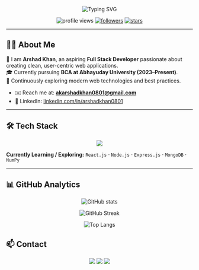 <!-- Profile README for Arshad Khan (@Codeoi01) -->

<!-- Typing Header -->
<p align="center">
  <img src="https://readme-typing-svg.herokuapp.com?size=28&duration=3500&pause=700&center=true&vCenter=true&width=700&lines=Hi+%F0%9F%91%8B+I'm+Arshad+Khan;Aspiring+Full+Stack+Developer;Code+%7C+Create+%7C+Innovate;Learning+by+Building+%F0%9F%9A%80" alt="Typing SVG" />
</p>

<!-- Badges -->
<p align="center">
  <img src="https://komarev.com/ghpvc/?username=Codeoi01&style=for-the-badge&color=blueviolet&label=PROFILE+VIEWS" alt="profile views" />
  <a href="https://github.com/Codeoi01?tab=followers"><img src="https://img.shields.io/github/followers/Codeoi01?style=for-the-badge&logo=github" alt="followers" /></a>
  <a href="https://github.com/Codeoi01"><img src="https://img.shields.io/github/stars/Codeoi01?affiliations=OWNER%2CCOLLABORATOR&style=for-the-badge&logo=github&color=yellow" alt="stars" /></a>
</p>

---

## 👨‍💻 About Me
🚀 I am **Arshad Khan**, an aspiring **Full Stack Developer** passionate about creating clean, user-centric web applications.  
🎓 Currently pursuing **BCA at Abhayuday University (2023–Present)**.  
🌱 Continuously exploring modern web technologies and best practices.  

- ✉️ Reach me at: **akarshadkhan0801@gmail.com**  
- 🔗 LinkedIn: [linkedin.com/in/arshadkhan0801](https://www.linkedin.com/in/arshadkhan0801)  

---

## 🛠️ Tech Stack
<p align="center">
  <img src="https://skillicons.dev/icons?i=html,css,js,python,mysql,tailwind,git,github" />
</p>

**Currently Learning / Exploring:** `React.js` · `Node.js` · `Express.js` · `MongoDB` · `NumPy`

---

## 📊 GitHub Analytics
<p align="center">
  <img src="https://github-readme-stats.vercel.app/api?username=Codeoi01&show_icons=true&theme=tokyonight&count_private=true" alt="GitHub stats" />
</p>
<p align="center">
  <img src="https://github-readme-streak-stats.herokuapp.com?user=Codeoi01&theme=tokyonight" alt="GitHub Streak" />
</p>
<p align="center">
  <img src="https://github-readme-stats.vercel.app/api/top-langs/?username=Codeoi01&layout=compact&theme=tokyonight" alt="Top Langs" />
</p>


## 📫 Contact
<p align="center">
  <a href="mailto:akarshadkhan0801@gmail.com"><img src="https://img.shields.io/badge/Email-D14836?style=for-the-badge&logo=gmail&logoColor=white" /></a>
  <a href="https://www.linkedin.com/in/arshadkhan0801"><img src="https://img.shields.io/badge/LinkedIn-0077B5?style=for-the-badge&logo=linkedin&logoColor=white" /></a>
  <a href="https://github.com/Codeoi01"><img src="https://img.shields.io/badge/GitHub-100000?style=for-the-badge&logo=github&logoColor=white" /></a>
</p>

